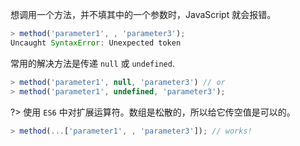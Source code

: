 想调用一个方法，并不填其中的一个参数时，JavaScript 就会报错。

```javascript
> method('parameter1', , 'parameter3');
Uncaught SyntaxError: Unexpected token
```

常用的解决方法是传递 `null` 或 `undefined`.

```javascript
> method('parameter1', null, 'parameter3') // or
> method('parameter1', undefined, 'parameter3');
```

?> 使用 `ES6` 中对扩展运算符。数组是松散的，所以给它传空值是可以的。

```javascript
> method(...['parameter1', , 'parameter3']); // works!
```
